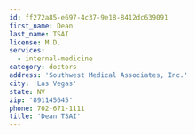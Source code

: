 ```yaml
---
id: ff272a85-e697-4c37-9e18-8412dc639091
first_name: Dean
last_name: TSAI
license: M.D.
services:
  - internal-medicine
category: doctors
address: 'Southwest Medical Associates, Inc.'
city: 'Las Vegas'
state: NV
zip: '891145645'
phone: 702-671-1111
title: 'Dean TSAI'
---
```

